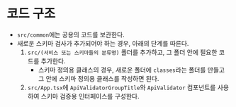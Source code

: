 # 코드 구조

- `src/common`에는 공용의 코드를 보관한다.
- 새로운 스키마 검사가 추가되어야 하는 경우, 아래의 단계를 따른다.
  1. `src/(서비스 또는 스키마들의 분류명)` 폴더를 추가하고, 그 폴더 안에 필요한 코드를 추가한다.
     - 스키마 정의용 클래스의 경우, 새로운 폴더에 `classes`라는 폴더를 만들고 그 안에 스키마 정의용 클래스를 작성하면 된다.
  2. `src/App.tsx`에 `ApiValidatorGroupTitle`와 `ApiValidator` 컴포넌트를 사용하여 스키마 검증용 인터페이스를 구성한다.
